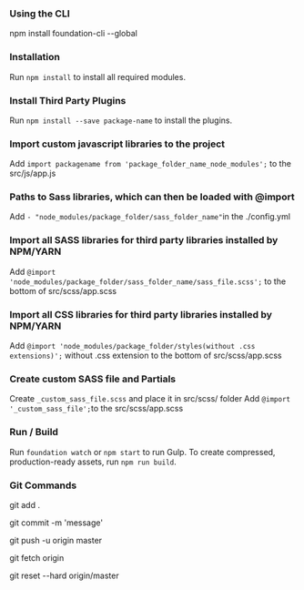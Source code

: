 ### Using the CLI
npm install foundation-cli --global

### Installation
Run `npm install` to install all required modules.

### Install Third Party Plugins
Run `npm install --save package-name` to install the plugins.

### Import custom javascript libraries to the project
Add `import packagename from 'package_folder_name_node_modules';` to the src/js/app.js

### Paths to Sass libraries, which can then be loaded with @import
Add `- "node_modules/package_folder/sass_folder_name"`in the ./config.yml

### Import all SASS libraries for third party libraries installed by NPM/YARN
Add `@import 'node_modules/package_folder/sass_folder_name/sass_file.scss';` to the bottom of src/scss/app.scss

### Import all CSS libraries for third party libraries installed by NPM/YARN
Add `@import 'node_modules/package_folder/styles(without .css extensions)';` without .css extension to the bottom of src/scss/app.scss

### Create custom SASS file and Partials
Create `_custom_sass_file.scss` and place it in src/scss/ folder
Add `@import '_custom_sass_file';`to the src/scss/app.scss

### Run / Build
Run `foundation watch` or `npm start` to run Gulp.
To create compressed, production-ready assets, run `npm run build`.


### Git Commands
git add .

git commit -m 'message'

git push -u origin master

git fetch origin

git reset --hard origin/master 

